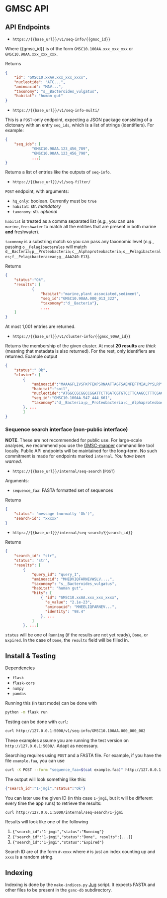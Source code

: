 # GMSC API

## API Endpoints

- `https://{{base_url}}/v1/seq-info/{{gmsc_id}}`

Where {{gmsc\_id}} is of the form `GMSC10.100AA.xxx_xxx_xxx` or `GMSC10.90AA.xxx_xxx_xxx`.

Returns

```json
{
    "id": "GMSC10.xxAA.xxx_xxx_xxxx",
    "nucleotide": "ATC...",
    "aminoacid": "MAV...",
    "taxonomy": "s__Bacteroides_vulgatus",
    "habitat": "human gut"
}
```

- `https://{{base_url}}/v1/seq-info-multi/`

This is a `POST`-only endpoint, expecting a JSON package consisting of a
dictonary with an entry `seq_ids`, which is a list of strings (identifiers).
For example:

```json
{
    "seq_ids": [
            "GMSC10.90AA.123_456_789",
            "GMSC10.90AA.123_456_790",
            ...]
}
```

Returns a list of entries like the outputs of `seq-info`.

- `https://{{base_url}}/v1/seq-filter/`

`POST` endpoint, with arguments:

- `hq_only`: boolean. Currently must be `true`
- `habitat`: str. _mandatory_
- `taxonomy`: str. _optional_

`habitat` is treated as a comma separated list (_e.g._, you can use `marine,freshwater` to match all the entities that are present in both marine **and** freshwater).

`taxonomy` is a substring match so you can pass any taxonomic level (_e.g._, passing `o__Pelagibacterales` will match `d__Bacteria;p__Proteobacteria;c__Alphaproteobacteria;o__Pelagibacterales;f__Pelagibacteraceae;g__AAA240-E13`).

Returns

```json
{
    "status":"Ok",
    "results": [
            {
                "habitat":"marine,plant associated,sediment",
                "seq_id":"GMSC10.90AA.000_013_322",
                "taxonomy":"d__Bacteria"},
                ....
    ]
}
```

At most 1,001 entries are returned.

- `https://{{base_url}}/v1/cluster-info/{{gmsc_90AA_id}}`

Returns the membership of the given cluster. At most **20 results** are _thick_ (meaning that metadata is also returned). For the rest, only identifiers are returned. Example output

```json
{
	"status":" Ok",
	"cluster": [
		{
			"aminoacid":"MAAAGFLIVSFKPFEKPSRNAATTAGFSAENFEFTMIALPYSLRP",
			"habitat":"soil",
			"nucleotide":"ATGGCCGCGGCCGGATTCTTGATCGTGTCCTTCAAGCCTTTCGAGAAGCCTTCGAGAAACGCCGCGACGACGGCCGGCTTCTCGGCCGAGAATTTCGAGTTCACGATGATCGCGCTGCCGTACAGCTTGAGACCGTAA",
			"seq_id":"GMSC10.100AA.547_444_661",
			"taxonomy":"d__Bacteria;p__Proteobacteria;c__Alphaproteobacteria;o__Rhizobiales;f__Xanthobacteraceae;g__VAZQ01;s__VAZQ01 sp005883115"
		}, ...
		]
}
```


### Sequence search interface (non-public interface)

**NOTE**. These are not recommended for public use. For large-scale analyses,
we recommend you use the
[GMSC-mapper](https://github.com/BigDataBiology/gmsC-mapper/) command line tool
locally. Public API endpoints will be maintained for the long-term. No such commitment
is made for endpoints marked `internal`. _You have been warned_.

- `https://{{base_url}}/internal/seq-search` (`POST`)

Arguments:

- `sequence_faa`: FASTA formatted set of sequences

Returns

```json
{
    "status": "message (normally 'Ok')",
    "search-id": "xxxxx"
}
```

- `https://{{base_url}}/internal/seq-search/{{search_id}}`

Returns

```json
{
    "search_id": "str",
    "status": "str",
    "results": [
        {
            "query_id": "query_1",
            "aminoacid": "MHEDVIQFARNEVWSLV....",
            "taxonomy": "s__Bacteroides_vulgatus",
            "habitat": "human gut",
            "hits": [
                { "id": "GMSC10.xxAA.xxx_xxx_xxxx",
                  "e_value": "2.1e-23",
                  "aminoacid": "MHEELIQFARNEV...",
                  "identity": "98.4"
                }, ...
            ]
        }, ...]
```

`status` will be one of `Running` (if the results are not yet ready), `Done`,
or `Expired`. In the case of `Done`, the `results` field will be filled in.

## Install & Testing

Dependencies

- `flask`
- `flask-cors`
- `numpy`
- `pandas`

Running this (in test mode) can be done with

```bash
python -m flask run
```

Testing can be done with `curl`:

```bash
curl http://127.0.0.1:5000/v1/seq-info/GMSC10.100AA.000_000_002
```

These examples assume you are running the test version on
`http://127.0.0.1:5000/`. Adapt as necessary.

Searching requires using `POST` and a FASTA file. For example, if you have the
file `example.faa`, you can use

```bash
curl -X POST --form "sequence_faa=$(cat example.faa)" http://127.0.0.1:5000/internal/seq-search/
```

The output will look something like this:

```json
{"search_id":"1-jmgi","status":"Ok"}
```

You can later use the given ID (in this case `1-jmgi`, but it will be different
every time the app runs) to retrieve the results:

```bash
curl http://127.0.0.1:5000/internal/seq-search/1-jgmi
```

Results will look like one of the following

1. `{"search_id":"1-jmgi","status":"Running"}`
2. `{"search_id":"1-jmgi","status":"Done", results":[...]}`
3. `{"search_id":"1-jmgi","status":"Expired"}`

Search ID are of the form `#-xxxx` where `#` is just an index counting up and
`xxxx` is a random string.


## Indexing

Indexing is done by the `make-indices.py` [Jug](https://jug.readthedocs.io/)
script. It expects FASTA and other files to be present in the `gsmc-db`
subdirectory.

